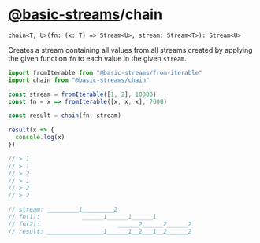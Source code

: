 # [@basic-streams](https://github.com/rpominov/basic-streams)/chain

<!-- doc -->

`chain<T, U>(fn: (x: T) => Stream<U>, stream: Stream<T>): Stream<U>`

Creates a stream containing all values from all streams created by applying the
given function `fn` to each value in the given `stream`.

```js
import fromIterable from "@basic-streams/from-iterable"
import chain from "@basic-streams/chain"

const stream = fromIterable([1, 2], 10000)
const fn = x => fromIterable([x, x, x], 7000)

const result = chain(fn, stream)

result(x => {
  console.log(x)
})

// > 1
// > 1
// > 2
// > 1
// > 2
// > 2

// stream: _________1_________2
// fn(1):            ______1______1______1
// fn(2):                      ______2______2______2
// result: ________________1______1__2___1__2______2
```

<!-- docstop -->
